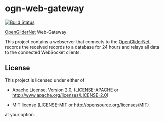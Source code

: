 ogn-web-gateway
==============================================================================

[![Build Status](https://travis-ci.org/Turbo87/ogn-web-gateway.svg?branch=master)](https://travis-ci.org/Turbo87/ogn-web-gateway)

[OpenGliderNet] Web-Gateway

[OpenGliderNet]: http://wiki.glidernet.org/

This project contains a webserver that connects to the [OpenGliderNet],
records the received records to a database for 24 hours and relays all data to
the connected WebSocket clients.


License
------------------------------------------------------------------------------

This project is licensed under either of

 - Apache License, Version 2.0, ([LICENSE-APACHE](LICENSE-APACHE) or
   <http://www.apache.org/licenses/LICENSE-2.0>)
   
 - MIT license ([LICENSE-MIT](LICENSE-MIT) or
   <http://opensource.org/licenses/MIT>)

at your option.
